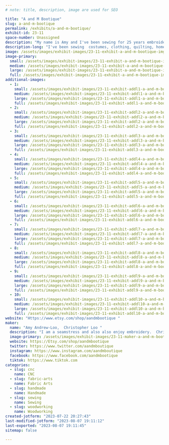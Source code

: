 ```yaml
---
# note: title, description, image are used for SEO

title: "A and M Bootique"
slug: a-and-m-bootique
permalink: /exhibits/a-and-m-bootique/
exhibit-id: 23-11
space-number: Unassigned
description: "My name is Amy and I've been sewing for 25 years embroidery 6. Chris has been woodworking for 20. "
description-long: "I've been sewing  costumes, clothing, quilting, home decor, and started embroidery about 6 years ago. I embroider keychains,  bookmarks,  earrings,  purses and accessories.  I also taught sewing and quilting at Joanns for 5 years. I really enjoy showing people how to. I'm also always open to learning new things. Chris has been woodworking for about 20 years. He works for a cabinet company and enjoys creating home decor items like wall shelves, pepper mills, bowls and recently got into CNC work. "
image: /assets/images/exhibit-images/23-11-exhibit-a-and-m-bootique-img-6772-large.jpg
image-primary: 
  small: /assets/images/exhibit-images/23-11-exhibit-a-and-m-bootique-img-6772-small.jpg
  medium: /assets/images/exhibit-images/23-11-exhibit-a-and-m-bootique-img-6772-medium.jpg
  large: /assets/images/exhibit-images/23-11-exhibit-a-and-m-bootique-img-6772-large.jpg
  full: /assets/images/exhibit-images/23-11-exhibit-a-and-m-bootique-img-6772-full.jpg
additional-images: 
  - 1:
    small: /assets/images/exhibit-images/23-11-exhibit-addl1-a-and-m-bootique-20221106-164004-small.jpg
    medium: /assets/images/exhibit-images/23-11-exhibit-addl1-a-and-m-bootique-20221106-164004-medium.jpg
    large: /assets/images/exhibit-images/23-11-exhibit-addl1-a-and-m-bootique-20221106-164004-large.jpg
    full: /assets/images/exhibit-images/23-11-exhibit-addl1-a-and-m-bootique-20221106-164004-full.jpg
  - 2:
    small: /assets/images/exhibit-images/23-11-exhibit-addl2-a-and-m-bootique-20230211-144037-small.jpg
    medium: /assets/images/exhibit-images/23-11-exhibit-addl2-a-and-m-bootique-20230211-144037-medium.jpg
    large: /assets/images/exhibit-images/23-11-exhibit-addl2-a-and-m-bootique-20230211-144037-large.jpg
    full: /assets/images/exhibit-images/23-11-exhibit-addl2-a-and-m-bootique-20230211-144037-full.jpg
  - 3:
    small: /assets/images/exhibit-images/23-11-exhibit-addl3-a-and-m-bootique-20230406-223049-small.jpg
    medium: /assets/images/exhibit-images/23-11-exhibit-addl3-a-and-m-bootique-20230406-223049-medium.jpg
    large: /assets/images/exhibit-images/23-11-exhibit-addl3-a-and-m-bootique-20230406-223049-large.jpg
    full: /assets/images/exhibit-images/23-11-exhibit-addl3-a-and-m-bootique-20230406-223049-full.jpg
  - 4:
    small: /assets/images/exhibit-images/23-11-exhibit-addl4-a-and-m-bootique-20230406-223056-small.jpg
    medium: /assets/images/exhibit-images/23-11-exhibit-addl4-a-and-m-bootique-20230406-223056-medium.jpg
    large: /assets/images/exhibit-images/23-11-exhibit-addl4-a-and-m-bootique-20230406-223056-large.jpg
    full: /assets/images/exhibit-images/23-11-exhibit-addl4-a-and-m-bootique-20230406-223056-full.jpg
  - 5:
    small: /assets/images/exhibit-images/23-11-exhibit-addl5-a-and-m-bootique-20230406-223104-small.jpg
    medium: /assets/images/exhibit-images/23-11-exhibit-addl5-a-and-m-bootique-20230406-223104-medium.jpg
    large: /assets/images/exhibit-images/23-11-exhibit-addl5-a-and-m-bootique-20230406-223104-large.jpg
    full: /assets/images/exhibit-images/23-11-exhibit-addl5-a-and-m-bootique-20230406-223104-full.jpg
  - 6:
    small: /assets/images/exhibit-images/23-11-exhibit-addl6-a-and-m-bootique-20230607-230255-small.jpg
    medium: /assets/images/exhibit-images/23-11-exhibit-addl6-a-and-m-bootique-20230607-230255-medium.jpg
    large: /assets/images/exhibit-images/23-11-exhibit-addl6-a-and-m-bootique-20230607-230255-large.jpg
    full: /assets/images/exhibit-images/23-11-exhibit-addl6-a-and-m-bootique-20230607-230255-full.jpg
  - 7:
    small: /assets/images/exhibit-images/23-11-exhibit-addl7-a-and-m-bootique-20230611-154404-small.jpg
    medium: /assets/images/exhibit-images/23-11-exhibit-addl7-a-and-m-bootique-20230611-154404-medium.jpg
    large: /assets/images/exhibit-images/23-11-exhibit-addl7-a-and-m-bootique-20230611-154404-large.jpg
    full: /assets/images/exhibit-images/23-11-exhibit-addl7-a-and-m-bootique-20230611-154404-full.jpg
  - 8:
    small: /assets/images/exhibit-images/23-11-exhibit-addl8-a-and-m-bootique-20230719-004500-small.jpg
    medium: /assets/images/exhibit-images/23-11-exhibit-addl8-a-and-m-bootique-20230719-004500-medium.jpg
    large: /assets/images/exhibit-images/23-11-exhibit-addl8-a-and-m-bootique-20230719-004500-large.jpg
    full: /assets/images/exhibit-images/23-11-exhibit-addl8-a-and-m-bootique-20230719-004500-full.jpg
  - 9:
    small: /assets/images/exhibit-images/23-11-exhibit-addl9-a-and-m-bootique-d3dd1eda-small.jpg
    medium: /assets/images/exhibit-images/23-11-exhibit-addl9-a-and-m-bootique-d3dd1eda-medium.jpg
    large: /assets/images/exhibit-images/23-11-exhibit-addl9-a-and-m-bootique-d3dd1eda-large.jpg
    full: /assets/images/exhibit-images/23-11-exhibit-addl9-a-and-m-bootique-d3dd1eda-full.jpg
  - 10:
    small: /assets/images/exhibit-images/23-11-exhibit-addl10-a-and-m-bootique-img-2165-small.jpg
    medium: /assets/images/exhibit-images/23-11-exhibit-addl10-a-and-m-bootique-img-2165-medium.jpg
    large: /assets/images/exhibit-images/23-11-exhibit-addl10-a-and-m-bootique-img-2165-large.jpg
    full: /assets/images/exhibit-images/23-11-exhibit-addl10-a-and-m-bootique-img-2165-full.jpg
website: "Https://www.etsy.com/shop/aandmbootique "
maker: 
  name: "Amy Andrew-Loo,  Christopher Loo "
  description: "I am a seamstress and also also enjoy embroidery.  Chris is a woodworker. "
  image-primary: /assets/images/exhibit-images/23-11-maker-a-and-m-bootique-fb-img-1661023633551-medium.jpg
  website: https://Etsy.com/shop/aandmbootique 
  twitter: https://www.twitter.com/aandmboutique 
  instagram: https://www.instagram.com/aandmboutique
  facebook: https://www.facebook.com/aandmbootique
  tiktok: https://www.tiktok.com
categories: 
  - slug: cnc
    name: CNC
  - slug: fabric-arts
    name: Fabric Arts
  - slug: handmade
    name: Handmade
  - slug: sewing
    name: Sewing
  - slug: woodworking
    name: Woodworking
created-jotform: "2023-07-22 20:27:43"
last-modified-jotform: "2023-08-07 19:11:12"
last-exported: "2023-08-07 19:11:45"
sitemap: false

---
```

